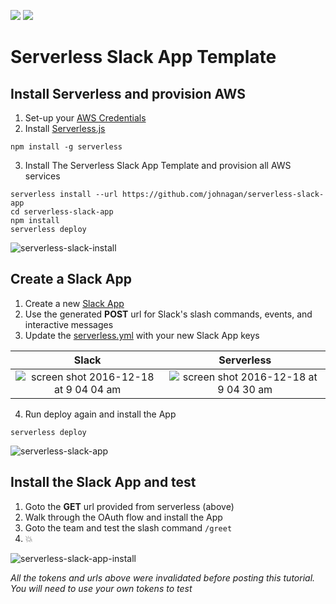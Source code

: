 ![](https://camo.githubusercontent.com/547c6da94c16fedb1aa60c9efda858282e22834f/687474703a2f2f7075626c69632e7365727665726c6573732e636f6d2f6261646765732f76332e737667) ![](https://camo.githubusercontent.com/d59450139b6d354f15a2252a47b457bb2cc43828/68747470733a2f2f696d672e736869656c64732e696f2f6e706d2f6c2f7365727665726c6573732e737667)

# Serverless Slack App Template

## Install Serverless and provision AWS
1. Set-up your [AWS Credentials](./docs/providers/aws/guide/credentials.md)
2. Install [Serverless.js](https://serverless.com)

  ```
  npm install -g serverless
  ```
3. Install The Serverless Slack App Template and provision all AWS services

  ```
  serverless install --url https://github.com/johnagan/serverless-slack-app
  cd serverless-slack-app
  npm install
  serverless deploy
  ```
  ![serverless-slack-install](https://cloud.githubusercontent.com/assets/35968/21295095/49631b60-c502-11e6-9043-715fefb180df.gif)

## Create a Slack App
1. Create a new [Slack App](https://api.slack.com/apps/new)
2. Use the generated **POST** url for Slack's slash commands, events, and interactive messages
3. Update the [serverless.yml](serverless.yml) with your new Slack App keys

Slack | Serverless
:---:|:---:
![screen shot 2016-12-18 at 9 04 04 am](https://cloud.githubusercontent.com/assets/35968/21295094/49605452-c502-11e6-9d19-96680cd39858.png) | ![screen shot 2016-12-18 at 9 04 30 am](https://cloud.githubusercontent.com/assets/35968/21295097/49707ac6-c502-11e6-8a4d-ec2f35a1e744.png)

4. Run deploy again and install the App
  
  ```
  serverless deploy
  ```
  ![serverless-slack-app](https://cloud.githubusercontent.com/assets/35968/21295093/495c9b32-c502-11e6-95c4-86e0acc95296.gif)


## Install the Slack App and test
1. Goto the **GET** url provided from serverless (above)
2. Walk through the OAuth flow and install the App
3. Goto the team and test the slash command `/greet`
4. :boom:

![serverless-slack-app-install](https://cloud.githubusercontent.com/assets/35968/21295096/49648982-c502-11e6-912f-c287b82da3a1.gif)

_All the tokens and urls above were invalidated before posting this tutorial. You will need to use your own tokens to test_
